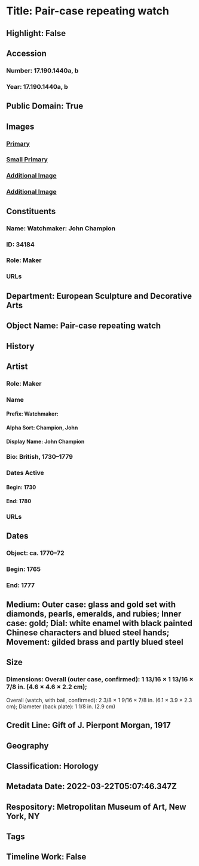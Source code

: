 # Title: Pair-case repeating watch
## Highlight: False
## Accession
### Number: 17.190.1440a, b
### Year: 17.190.1440a, b
## Public Domain: True
## Images
### [Primary](https://images.metmuseum.org/CRDImages/es/original/DP350908.jpg)
### [Small Primary](https://images.metmuseum.org/CRDImages/es/web-large/DP350908.jpg)
### [Additional Image](https://images.metmuseum.org/CRDImages/es/original/DP349140.jpg)
### [Additional Image](https://images.metmuseum.org/CRDImages/es/original/DP350909.jpg)
## Constituents
### Name: Watchmaker: John Champion
### ID: 34184
### Role: Maker
### URLs
## Department: European Sculpture and Decorative Arts
## Object Name: Pair-case repeating watch
## History
## Artist
### Role: Maker
### Name
#### Prefix: Watchmaker:
#### Alpha Sort: Champion, John
#### Display Name: John Champion
### Bio: British, 1730–1779
### Dates Active
#### Begin: 1730
#### End: 1780
### URLs
## Dates
### Object: ca. 1770–72
### Begin: 1765
### End: 1777
## Medium: Outer case: glass and gold set with diamonds, pearls, emeralds, and rubies; Inner case: gold; Dial: white enamel with black painted Chinese characters and blued steel hands; Movement: gilded brass and partly blued steel
## Size
### Dimensions: Overall (outer case, confirmed): 1 13/16 × 1 13/16 × 7/8 in. (4.6 × 4.6 × 2.2 cm);
Overall (watch, with bail, confirmed): 2 3/8 × 1 9/16 × 7/8 in. (6.1 × 3.9 × 2.3 cm);
Diameter (back plate): 1 1/8 in. (2.9 cm)
## Credit Line: Gift of J. Pierpont Morgan, 1917
## Geography
## Classification: Horology
## Metadata Date: 2022-03-22T05:07:46.347Z
## Respository: Metropolitan Museum of Art, New York, NY
## Tags
## Timeline Work: False